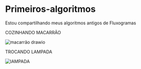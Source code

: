 # Primeiros-algoritmos
Estou compartilhando meus algoritmos antigos de Fluxogramas

COZINHANDO MACARRÃO

![macarrão drawio](https://github.com/D22v0/Primeiros-algoritmos/assets/132787666/e85bb844-2013-4912-a32a-bee5aa6c18c6)


TROCANDO LAMPADA


![lAMPADA](https://github.com/D22v0/Primeiros-algoritmos/assets/132787666/5a09e14c-904d-46ba-bb10-c2eaecad5070)
